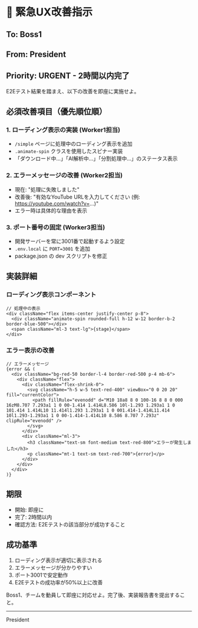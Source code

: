 # 🚨 緊急UX改善指示

## To: Boss1
## From: President
## Priority: URGENT - 2時間以内完了

E2Eテスト結果を踏まえ、以下の改善を即座に実施せよ。

## 必須改善項目（優先順位順）

### 1. ローディング表示の実装 (Worker1担当)
- `/simple` ページに処理中のローディング表示を追加
- `.animate-spin` クラスを使用したスピナー実装
- 「ダウンロード中...」「AI解析中...」「分割処理中...」のステータス表示

### 2. エラーメッセージの改善 (Worker2担当)
- 現在: "処理に失敗しました"
- 改善後: "有効なYouTube URLを入力してください (例: https://youtube.com/watch?v=...)"
- エラー時は具体的な理由を表示

### 3. ポート番号の固定 (Worker3担当)
- 開発サーバーを常に3001番で起動するよう設定
- `.env.local` に `PORT=3001` を追加
- package.json の dev スクリプトを修正

## 実装詳細

### ローディング表示コンポーネント
```tsx
// 処理中の表示
<div className="flex items-center justify-center p-8">
  <div className="animate-spin rounded-full h-12 w-12 border-b-2 border-blue-500"></div>
  <span className="ml-3 text-lg">{stage}</span>
</div>
```

### エラー表示の改善
```tsx
// エラーメッセージ
{error && (
  <div className="bg-red-50 border-l-4 border-red-500 p-4 mb-6">
    <div className="flex">
      <div className="flex-shrink-0">
        <svg className="h-5 w-5 text-red-400" viewBox="0 0 20 20" fill="currentColor">
          <path fillRule="evenodd" d="M10 18a8 8 0 100-16 8 8 0 000 16zM8.707 7.293a1 1 0 00-1.414 1.414L8.586 10l-1.293 1.293a1 1 0 101.414 1.414L10 11.414l1.293 1.293a1 1 0 001.414-1.414L11.414 10l1.293-1.293a1 1 0 00-1.414-1.414L10 8.586 8.707 7.293z" clipRule="evenodd" />
        </svg>
      </div>
      <div className="ml-3">
        <h3 className="text-sm font-medium text-red-800">エラーが発生しました</h3>
        <p className="mt-1 text-sm text-red-700">{error}</p>
      </div>
    </div>
  </div>
)}
```

## 期限
- 開始: 即座に
- 完了: 2時間以内
- 確認方法: E2Eテストの該当部分が成功すること

## 成功基準
1. ローディング表示が適切に表示される
2. エラーメッセージが分かりやすい
3. ポート3001で安定動作
4. E2Eテストの成功率が50%以上に改善

Boss1、チームを動員して即座に対応せよ。完了後、実装報告書を提出すること。

---
President